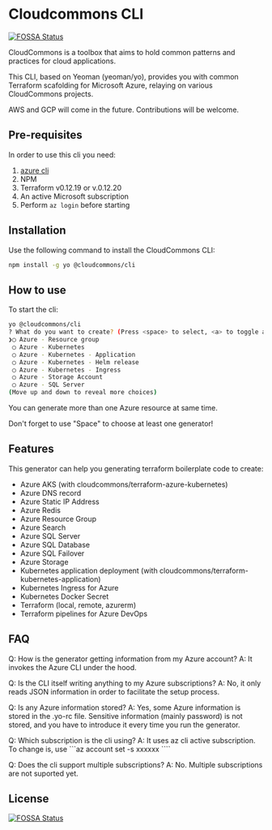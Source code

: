 # Cloudcommons CLI
[![FOSSA Status](https://app.fossa.io/api/projects/git%2Bgithub.com%2Fcloudcommons%2Fgenerator-cli.svg?type=shield)](https://app.fossa.io/projects/git%2Bgithub.com%2Fcloudcommons%2Fgenerator-cli?ref=badge_shield)


CloudCommons is a toolbox that aims to hold common patterns and practices for cloud applications.

This CLI, based on Yeoman (yeoman/yo), provides you with common Terraform scafolding for Microsoft Azure, relaying on various CloudCommons projects.

AWS and GCP will come in the future. Contributions will be welcome.

## Pre-requisites

In order to use this cli you need:
1. [azure cli](https://docs.microsoft.com/en-us/cli/azure/install-azure-cli?view=azure-cli-latest)
2. NPM
3. Terraform v0.12.19 or v.0.12.20
4. An active Microsoft subscription
5. Perform ```az login``` before starting

## Installation

Use the following command to install the CloudCommons CLI:

``` bash
npm install -g yo @cloudcommons/cli
```

## How to use

To start the cli:

``` bash
yo @cloudcommons/cli
? What do you want to create? (Press <space> to select, <a> to toggle all, <i> to invert selection)
❯◯ Azure - Resource group
 ◯ Azure - Kubernetes
 ◯ Azure - Kubernetes - Application
 ◯ Azure - Kubernetes - Helm release
 ◯ Azure - Kubernetes - Ingress
 ◯ Azure - Storage Account
 ◯ Azure - SQL Server
(Move up and down to reveal more choices)
```

You can generate more than one Azure resource at same time.

Don't forget to use "Space" to choose at least one generator!

## Features

This generator can help you generating terraform boilerplate code to create:

* Azure AKS (with cloudcommons/terraform-azure-kubernetes)
* Azure DNS record
* Azure Static IP Address
* Azure Redis
* Azure Resource Group
* Azure Search
* Azure SQL Server
* Azure SQL Database
* Azure SQL Failover
* Azure Storage
* Kubernetes application deployment (with cloudcommons/terraform-kubernetes-application)
* Kubernetes Ingress for Azure
* Kubernetes Docker Secret
* Terraform (local, remote, azurerm)
* Terraform pipelines for Azure DevOps

## FAQ

Q: How is the generator getting information from my Azure account?
A: It invokes the Azure CLI under the hood.

Q: Is the CLI itself writing anything to my Azure subscriptions?
A: No, it only reads JSON information in order to facilitate the setup process.

Q: Is any Azure information stored?
A: Yes, some Azure information is stored in the .yo-rc file. Sensitive information (mainly password) is not stored, and you have to introduce it every time you run the generator.

Q: Which subscription is the cli using?
A: It uses az cli active subscription. To change is, use ```az account set -s xxxxxx ````

Q: Does the cli support multiple subscriptions?
A: No. Multiple subscriptions are not suported yet.


## License
[![FOSSA Status](https://app.fossa.io/api/projects/git%2Bgithub.com%2Fcloudcommons%2Fgenerator-cli.svg?type=large)](https://app.fossa.io/projects/git%2Bgithub.com%2Fcloudcommons%2Fgenerator-cli?ref=badge_large)